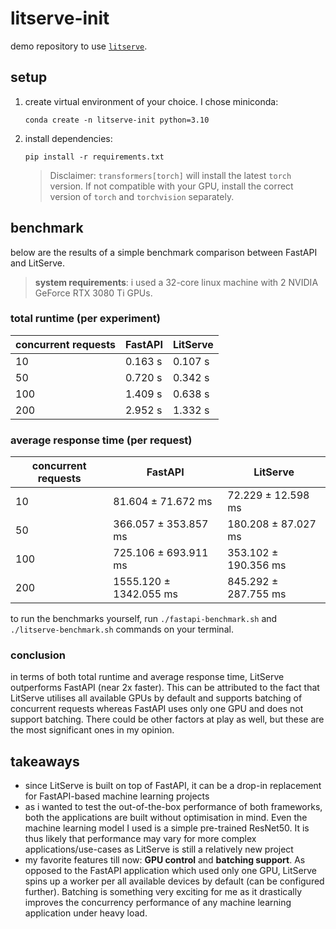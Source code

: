 # litserve-init

demo repository to use [`litserve`](https://lightning.ai/docs/litserve).

## setup

1. create virtual environment of your choice. I chose miniconda:

   ```shell
   conda create -n litserve-init python=3.10
   ```

2. install dependencies:

   ```shell
   pip install -r requirements.txt
   ```

   > Disclaimer: `transformers[torch]` will install the latest `torch` version.
   > If not compatible with your GPU, install the correct version of `torch` and
   > `torchvision` separately.

## benchmark

below are the results of a simple benchmark comparison between FastAPI and
LitServe.

> **system requirements**: i used a 32-core linux machine with 2 NVIDIA GeForce
> RTX 3080 Ti GPUs.

### total runtime (per experiment)

| concurrent requests | FastAPI | LitServe |
| ------------------- | ------- | -------- |
| 10                  | 0.163 s | 0.107 s  |
| 50                  | 0.720 s | 0.342 s  |
| 100                 | 1.409 s | 0.638 s  |
| 200                 | 2.952 s | 1.332 s  |

### average response time (per request)

| concurrent requests | FastAPI                | LitServe             |
| ------------------- | ---------------------- | -------------------- |
| 10                  | 81.604 ± 71.672 ms     | 72.229 ± 12.598 ms   |
| 50                  | 366.057 ± 353.857 ms   | 180.208 ± 87.027 ms  |
| 100                 | 725.106 ± 693.911 ms   | 353.102 ± 190.356 ms |
| 200                 | 1555.120 ± 1342.055 ms | 845.292 ± 287.755 ms |

to run the benchmarks yourself, run `./fastapi-benchmark.sh` and
`./litserve-benchmark.sh` commands on your terminal.

### conclusion

in terms of both total runtime and average response time, LitServe outperforms
FastAPI (near 2x faster). This can be attributed to the fact that LitServe
utilises all available GPUs by default and supports batching of concurrent
requests whereas FastAPI uses only one GPU and does not support batching. There
could be other factors at play as well, but these are the most significant ones
in my opinion.

## takeaways

- since LitServe is built on top of FastAPI, it can be a drop-in replacement for
  FastAPI-based machine learning projects
- as i wanted to test the out-of-the-box performance of both frameworks, both
  the applications are built without optimisation in mind. Even the machine
  learning model I used is a simple pre-trained ResNet50. It is thus likely that
  performance may vary for more complex applications/use-cases as LitServe is
  still a relatively new project
- my favorite features till now: **GPU control** and **batching support**. As
  opposed to the FastAPI application which used only one GPU, LitServe spins up
  a worker per all available devices by default (can be configured further).
  Batching is something very exciting for me as it drastically improves the
  concurrency performance of any machine learning application under heavy load.

